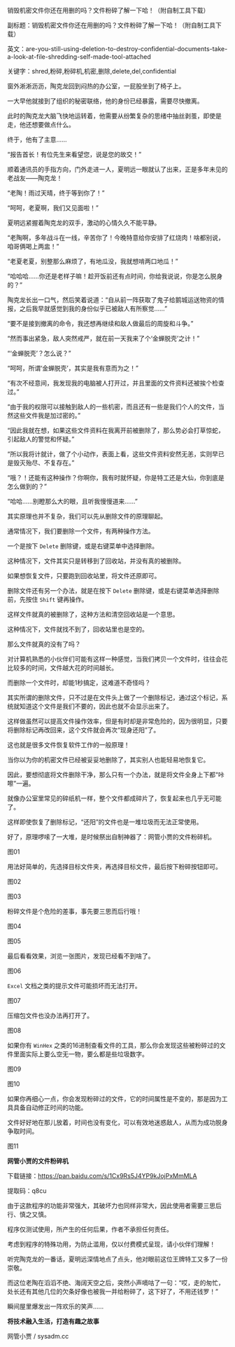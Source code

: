销毁机密文件你还在用删的吗？文件粉碎了解一下哈！（附自制工具下载）

副标题：销毁机密文件你还在用删的吗？文件粉碎了解一下哈！（附自制工具下载）

英文：are-you-still-using-deletion-to-destroy-confidential-documents-take-a-look-at-file-shredding-self-made-tool-attached

关键字：shred,粉碎,粉碎机,机密,删除,delete,del,confidential



窗外淅淅沥沥，陶克龙回到闷热的办公室，一屁股坐到了椅子上。

一大早他就接到了组织的秘密联络，他的身份已经暴露，需要尽快撤离。

此时的陶克龙大脑飞快地运转着，他需要从纷繁复杂的思绪中抽丝剥茧，即使是走，他还想要做点什么。

终于，他有了主意……



“报告首长！有位先生来看望您，说是您的故交！”

顺着通讯员的手指方向，门外走进一人，夏明远一眼就认了出来，正是多年未见的老战友——陶克龙！

“老陶！雨过天晴，终于等到你了！”

“呵呵，老夏啊，我们又见面啦！”

夏明远紧握着陶克龙的双手，激动的心情久久不能平静。



“老陶啊，多年战斗在一线，辛苦你了！今晚特意给你安排了红烧肉！啥都别说，咱哥俩喝上两盅！”

“老夏老夏，别整那么麻烦了，有地瓜没，我就想啃两口地瓜！”

“哈哈哈……你还是老样子嘛！趁开饭前还有点时间，你给我说说，你是怎么脱身的？”

陶克龙长出一口气，然后笑着说道：“自从前一阵获取了鬼子给鹅城运送物资的情报，之后我早就感觉到我的身份似乎已被敌人有所察觉……”

“要不是接到撤离的命令，我还想再继续和敌人做最后的周旋和斗争。”

“然而事出紧急，敌人突然戒严，就在前一天我来了个‘金蝉脱壳’之计！”



“‘金蝉脱壳’？怎么说？”

“呵呵，所谓‘金蝉脱壳’，其实是我有意而为之！”

“有次不经意间，我发现我的电脑被人打开过，并且里面的文件资料还被挨个检查过。”

“由于我的权限可以接触到敌人的一些机密，而且还有一些是我们个人的文件，当然这些文件我是加过密的。”

“因此我就在想，如果这些文件资料在我离开前被删除了，那么势必会打草惊蛇，引起敌人的警觉和怀疑。”

“所以我将计就计，做了个小动作，表面上看，这些文件资料安然无恙，实则早已是毁灭殆尽、不复存在。”

“哦？！还能有这种操作？你啊你，我有时就怀疑，你是特工还是大仙，你到底是怎么做到的？”

“哈哈……别瞪那么大的眼，且听我慢慢道来……”



其实原理也并不复杂，我们可以先从删除文件的原理聊起。

通常情况下，我们要删除一个文件，有两种操作方法。

一个是按下 `Delete` 删除键，或是右键菜单中选择删除。

这种情况下，文件其实只是转移到了回收站，并没有真的被删除。

如果想恢复文件，只要跑到回收站里，将文件还原即可。



删除文件还有另一个办法，就是在按下 `Delete` 删除键，或是右键菜单选择删除前，先按住 `Shift` 键再操作。

这样文件就真的被删除了，这种方法和清空回收站是一个意思。

这种情况下，文件就找不到了，回收站里也是空的。

那么文件就真的没有了吗？



对计算机熟悉的小伙伴们可能有这样一种感觉，当我们拷贝一个文件时，往往会花比较多的时间，文件越大花的时间越长。

而删除一个文件时，却能1秒搞定，这难道不奇怪吗？

其实所谓的删除文件，只不过是在文件头上做了一个删除标记，通过这个标记，系统就知道这个文件是我们不要的，因此也就不会显示出来了。

这样做虽然可以提高文件操作效率，但是有时却是非常危险的，因为很明显，只要将删除标记再改回来，这个文件就会再次“现身还阳”了。

这也就是很多文件恢复软件工作的一般原理！



当你以为你的机密文件已经被妥妥地删除了，其实别人也能轻易地恢复它。

因此，要想彻底将文件删除干净，那么只有一个办法，就是将文件全身上下都“咔嚓”一遍。

就像办公室里常见的碎纸机一样，整个文件都成碎片了，恢复起来也几乎无可能了。

这样即使恢复了删除标记，“还阳”的文件也是一堆垃圾而无法正常使用。



好了，原理啰嗦了一大堆，是时候祭出自制神器了：网管小贾的文件粉碎机。

图01



用法好简单的，先选择目标文件夹，再选择目标文件，最后按下粉碎按钮即可。

图02

图03



粉碎文件是个危险的差事，事先要三思而后行哦！

图04

图05



最后看看效果，浏览一张图片，发现已经看不到啥了。

图06



`Excel` 文档之类的提示文件可能损坏而无法打开。

图07



压缩包文件也没办法再打开了。

图08



如果你有 `WinHex` 之类的16进制查看文件的工具，那么你会发现这些被粉碎过的文件里面实际上要么空无一物，要么都是些垃圾数字。

图09

图10



如果你再细心一点，你会发现粉碎过的文件，它的时间属性是不变的，那是因为工具具备自动修正时间的功能。

文件好好地在那儿放着，时间也没有变化，可以有效地迷惑敌人，从而为成功脱身争取时间。

图11



**网管小贾的文件粉碎机**

下载链接：https://pan.baidu.com/s/1Cx9Rs5J4YP9kJojPxMmMLA

提取码：q8cu



由于这款程序的功能非常强大，其破坏力也同样非常大，因此使用者需要三思后行、慎之又慎。

程序仅测试使用，所产生的任何后果，作者不承担任何责任。

考虑到程序的特殊功用，为防止滥用，仅以付费模式呈现，请小伙伴们理解！



听完陶克龙的一番话，夏明远深情地点了点头，他对眼前这位王牌特工又多了一份崇敬。

而这位老陶在滔滔不绝、海阔天空之后，突然小声嘀咕了一句：“哎，走的匆忙，处长还有其他几位的欠条好像也被我一并给粉碎了，这下好了，不用还钱罗！”

瞬间屋里爆发出一阵欢乐的笑声……





**将技术融入生活，打造有趣之故事**

网管小贾 / sysadm.cc